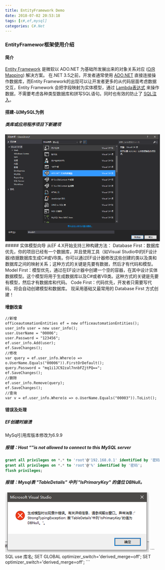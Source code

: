 ```yaml
---
title: EntityFramework Demo
date: 2018-07-02 20:53:18
tags: [c#,ef,mysql]
categories: C#.Net
---
```

### EntityFramewor框架使用介绍
<!-- more -->
#### 简介
[Entity Framework](https://baike.baidu.com/item/ADO.NET%20Entity%20Framework/6444727?fr=aladdin) 是微软以 ADO.NET 为基础所发展出来的对象关系对应 ([O/R Mapping](https://baike.baidu.com/item/%E5%AF%B9%E8%B1%A1%E5%85%B3%E7%B3%BB%E6%98%A0%E5%B0%84/311152?fromtitle=O%2FR%20Mapping&fromid=1229659)) 解决方案。
在.NET 3.5之前，开发者通常使用 [ADO.NET](/blog/2016/12/21/csharp-ADOHelper/) 直接连接操作数据库，而Entity Framework的出现可以让开发者更多的从代码层面考虑数据交互，Entity Framework 会把字段映射为实体模型，通过 [Lambda表达式](https://baike.baidu.com/item/Lambda%E8%A1%A8%E8%BE%BE%E5%BC%8F/4585794?fr=aladdin) 来操作数据，不需要考虑各种类型数据库和拼写SQL语句。同时也有效的防止了 [SQL注入](https://baike.baidu.com/item/sql%E6%B3%A8%E5%85%A5)。
#### 搭建-以MySQL为例
##### 类库或应用程序项目下新建项
<img src="https://raw.githubusercontent.com/Sadness96/sadness96.github.io/master/images/blog/csharp-EntityFramework/ef1.png"/>
##### 实体模型向导
从EF 4.X开始支持三种构建方法：
Database First：数据库优先，你的项目已经有一个数据库，并且使用工具（如Visual Studio中的EF设计器)依据数据库生成C#或VB类。你可以通过EF设计器修改这些创建的类以及类和数据库之间的映射关系；这种方式的关键是先要有数据，然后才有代码和模型。
Model First：模型优先，通过在EF设计器中创建一个空的容器，在其中设计实体数据模型。这个模型将用于生成数据库以及C#或者VB类。这种方式的关键是先要有模型，然后才有数据库和代码。
Code First：代码优先，开发者只需要写代码，将会自动创建模型和数据库。
现采用基础又最常用的 Database First 方式创建！

#### 增删改查
``` CSharp
//新增
officeautomationEntities ef = new officeautomationEntities();
user_info user = new user_info();
user.UserName = "00006";
user.Password = "123456";
ef.user_info.Add(user);
ef.SaveChanges();
//修改
var query = ef.user_info.Where(o => o.UserName.Equals("00006")).FirstOrDefault();
query.Password = "mq1i1JC92zal7nnbFZjtPQ==";
ef.SaveChanges();
//删除
ef.user_info.Remove(query);
ef.SaveChanges();
//查询
var v = ef.user_info.Where(o => o.UserName.Equals("00003")).ToList();
```
#### 错误及处理
##### EF创建时崩溃
MySql引用库版本修改为6.9.9
##### 报错：Host “”is not allowed to connect to this MySQL server
``` SQL
grant all privileges on *.* to 'root'@'192.168.0.1' identified by '密码';
grant all privileges on *.* to 'root'@'%' identified by '密码';
flush privileges;
```
##### 报错：Mysql表 "TableDetails" 中列 "IsPrimaryKey" 的值位 DBNull。
<img src="https://raw.githubusercontent.com/Sadness96/sadness96.github.io/master/images/blog/csharp-EntityFramework/error1.png"/>
``` SQL
use 库名;
SET GLOBAL optimizer_switch='derived_merge=off';
SET optimizer_switch='derived_merge=off';
```